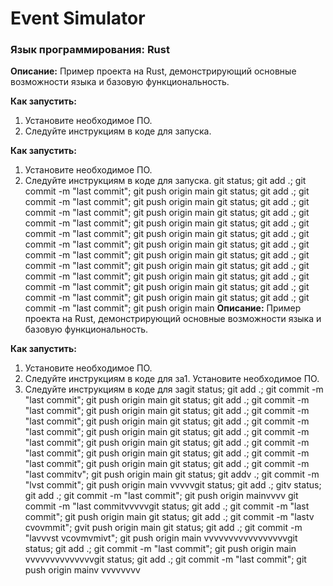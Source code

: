 # Event Simulator

### Язык программирования: Rust

**Описание:**
Пример проекта на Rust, демонстрирующий основные возможности языка и базовую функциональность.

**Как запустить:**
1. Установите необходимое ПО.
2. Следуйте инструкциям в коде для запуска.

**Как запустить:**
1. Установите необходимое ПО.
2. Следуйте инструкциям в коде для запуска.
git status; git add .; git commit -m "last commit"; git push origin main
git status; git add .; git commit -m "last commit"; git push origin main
git status; git add .; git commit -m "last commit"; git push origin main
git status; git add .; git commit -m "last commit"; git push origin main
git status; git add .; git commit -m "last commit"; git push origin main
git status; git add .; git commit -m "last commit"; git push origin main
git status; git add .; git commit -m "last commit"; git push origin main
git status; git add .; git commit -m "last commit"; git push origin main
git status; git add .; git commit -m "last commit"; git push origin main
git status; git add .; git commit -m "last commit"; git push origin main
git status; git add .; git commit -m "last commit"; git push origin main
git status; git add .; git commit -m "last commit"; git push origin main
**Описание:**
Пример проекта на Rust, демонстрирующий основные возможности языка и базовую функциональность.

**Как запустить:**
1. Установите необходимое ПО.
2. Следуйте инструкциям в коде для за1. Установите необходимое ПО.
2. Следуйте инструкциям в коде для заgit status; git add .; git commit -m "last commit"; git push origin main
git status; git add .; git commit -m "last commit"; git push origin main
git status; git add .; git commit -m "last commit"; git push origin main
git status; git add .; git commit -m "last commit"; git push origin main
git status; git add .; git commit -m "last commit"; git push origin main
git status; git add .; git commit -m "last commit"; git push origin main
git status; git add .; git commit -m "last commit"; git push origin main
git status; git add .; git commit -m "last commitv"; git push origin main
git status; git addv .; git commit -m "lvst commit"; git push origin main
vvvvvgit status; git add .; gitv status; git add .; git commit -m "last commit"; git push origin mainvvvv
git commit -m "last commitvvvvvgit status; git add .; git commit -m "last commit"; git push origin main
git status; git add .; git commit -m "lastv cvovmmit"; gvit push origin main
git status; git add .; git commit -m "lavvvst vcovmvmivt"; git push origin main
vvvvvvvvvvvvvvvvvgit status; git add .; git commit -m "last commit"; git push origin main
vvvvvvvvvvvvvvgit status; git add .; git commit -m "last commit"; git push origin mainv
vvvvvvvv